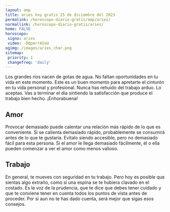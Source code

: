 ```yaml
---
layout: amp
title: aries hoy gratis 25 de diciembre del 2023 
permalink: /horoscopo-diario-gratis/amp/aries/
normallink: /horoscopo-diario-gratis/aries/
home: FALSE
horoscopo:
 signo: aries
 video: -DQpmrrAIeU
ogimg: /images/aries_char.png
sitemap:
 priority: 1
 changefreq: 'daily'
---
```



Los grandes ríos nacen de gotas de agua. No faltan oportunidades en tu vida en este momento. Este es un buen momento para apretarte el cinturón en tu vida personal y profesional. Nunca has rehuido del trabajo arduo. Lo aceptas. Vas a terminar el día sintiendo la satisfacción que produce el trabajo bien hecho. ¡Enhorabuena!

## Amor

Provocar demasiado puede calentar una relación más rápido de lo que es conveniente. Si se calienta demasiado rápido, probablemente se consumirá antes de lo que te gustaría. Evítalo siendo accesible, pero no demasiado fácil para esta persona. Si el amor le llega demasiado fácilmente, él o ella pueden comenzar a ver el amor como menos valioso.

## Trabajo

En general, te mueves con seguridad en tu trabajo. Pero hoy es posible que sientas algo extraño, como si una espina se te hubiera clavado en el costado. Es la voz de la prudencia, que te dice que debes tener cuidado y que te conviene tener en cuenta todos los puntos de vista antes de proceder. Por si aun no te has dado cuenta, será mejor que sigas esos consejos.